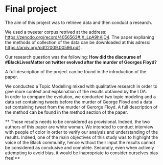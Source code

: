 # Final project   

The aim of this project was to retrieve data and then conduct a research.

We used a tweeter corpus retrived at the address: https://zenodo.org/record/4056563#.X_LpA9hKjD4. The paper explianing the methods of collection of the data
can be downloaded at this adress: https://arxiv.org/pdf/2009.00596.pdf .

Our research question was the following: **How did the discourse of #BlackLivesMatter on twitter evolved after the murder of Georges Floyd?**

A full description of the project can be found in the introduction of the paper. 

We conducted a Topic Modelling mixed with qualitative research in order to give more context and explaination of the results obtained by the LDA.  
In order to compare the evolution, we conducted two topic modeling and a data set containing tweets before the murder of George Floyd and a data set
containing tweet from the murder of Gerorge Floyd. 
A full description of the method can be found in the method section of the paper. 

** Those results needs to be considered as provisional. Indeed, the two authors of this paper are white woman. We intended to conduct interview with people of color
in order to verify our analysis and understanding of the results. Indeed, one of the main objectives of this study was to highlight the voice of the Black community,
hence without their input the results cannot be considered as conclusive and complete. Secondly, even when actively attempting to avoid bias, it would be inapropriate
to consider ourselves bias free!**

